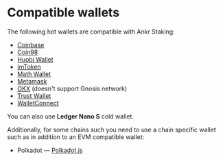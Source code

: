 # Compatible wallets

The following hot wallets are compatible with Ankr Staking:
* [Coinbase](https://www.coinbase.com/wallet)
* [Coin98](https://wallet.coin98.com/)
* [Huobi Wallet](https://www.huobiwallet.io/)
* [imToken](https://www.token.im/)
* [Math Wallet](https://www.mathwallet.org/)
* [Metamask](https://metamask.io)
* [OKX](https://www.okx.com/) (doesn't support Gnosis network) 
* [Trust Wallet](https://trustwallet.com/)
* [WalletConnect](https://walletconnect.com/)

You can also use **Ledger Nano S** cold wallet. 

Additionally, for some chains such you need to use a chain specific wallet such as in addition to an EVM compatible wallet:
* Polkadot — [Polkadot.js](https://polkadot.js.org/)